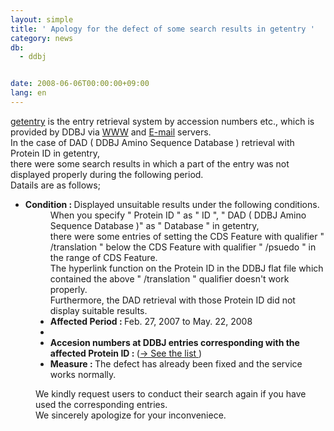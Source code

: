 ```yaml
---
layout: simple
title: ' Apology for the defect of some search results in getentry '
category: news
db:
  - ddbj


date: 2008-06-06T00:00:00+09:00
lang: en
---
```


<html><a href="http://getentry.ddbj.nig.ac.jp/top-e.html">getentry</a> is the entry retrieval system by accession numbers etc., which is provided by DDBJ via <a href="http://getentry.ddbj.nig.ac.jp/top-e.html">WWW</a> and <a href="/search/explain/getentry_exp-e.html">E-mail</a> servers.<br>In the case of DAD ( DDBJ Amino Sequence Database ) retrieval with Protein ID in getentry,<br>there were some search results in which a part of the entry was not displayed properly during the following period.<br>Datails are as follows;

<ul>
    <li><b>Condition : </b> Displayed unsuitable results under the following conditions.<dd>When you specify " Protein ID " as " ID ", " DAD ( DDBJ Amino Sequence Database )" as " Database " in getentry,<br>there were some entries of setting the CDS Feature with qualifier " /translation " below the CDS Feature with qualifier " /psuedo " in the range of CDS Feature.<br>The hyperlink function on the Protein ID in the DDBJ flat file which contained the above " /translation " qualifier doesn't work properly.<br>Furthermore, the DAD retrieval with those Protein ID did not display suitable results.
    <li><b>Affected Period : </b>Feb. 27, 2007 to May. 22, 2008</li>
    <li>
    <li><b>Accesion numbers at DDBJ entries corresponding with the affected Protein ID : </b>(<a href="/files/pdf/AccList.txt">-&gt; See the list </a>)</li>
    <li><b>Measure : </b>The defect has already been fixed and the service works normally.</li>
    </dd>
    </li>
</ul>
<dd>We kindly request users to conduct their search again if you have used the corresponding entries.
<dd>We sincerely apologize for your inconveniece.</dd>
</dd>
</html>
